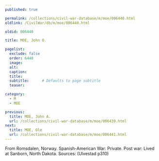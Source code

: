 ```yaml
---
published: true

permalink: /collections/civil-war-database/m/moe/006440.html
oldlink: /CivilWar/db/m/moe/006440.html

oldid: 006440

title: MOE, John O.

pagelist:
  exclude: false
  order: 6440
  image: 
  alt:
  caption:
  title:
  subtitle:      # Defaults to page subtitle
  teaser:

category: 
  - M 
  - MOE

previous:
  title: MOE, John A.
  url: /collections/civil-war-database/m/moe/006439.html  
next:
  title: MOE, Ole
  url: /collections/civil-war-database/m/moe/006441.html   
---
```

From Romsdalen, Norway. Spanish-American War: Private. Post war: Lived at Sanborn, North Dakota. Sources: (Ulvestad p310)
